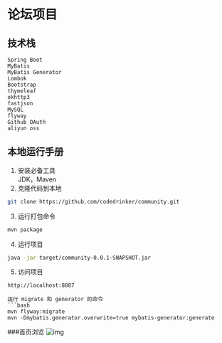 # 论坛项目

## 技术栈
```
Spring Boot 
MyBatis
MyBatis Generator
Lombok
Bootstrap
thymeleaf
okhttp3
fastjson
MySQL
flyway
Github OAuth
aliyun oss
```


## 本地运行手册
1. 安装必备工具  
JDK，Maven
2. 克隆代码到本地
```sh
git clone https://github.com/codedrinker/community.git
````
3. 运行打包命令
```sh
mvn package
```
4. 运行项目  
```sh
java -jar target/community-0.0.1-SNAPSHOT.jar
```
5. 访问项目
```
http://localhost:8887
```



```
运行 migrate 和 generator 的命令
```bash
mvn flyway:migrate
mvn -Dmybatis.generator.overwrite=true mybatis-generator:generate
```

###首页浏览
![img](https://zh767.oss-cn-beijing.aliyuncs.com/20200916/1600186170634524image-20200916000833897.png)